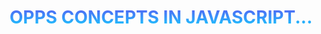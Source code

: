 
# <p style="text-align:center; background: linear-gradient(#5959f3,#15d0ff); color: transparent; background-clip: text;">OPPS CONCEPTS IN JAVASCRIPT...</p>